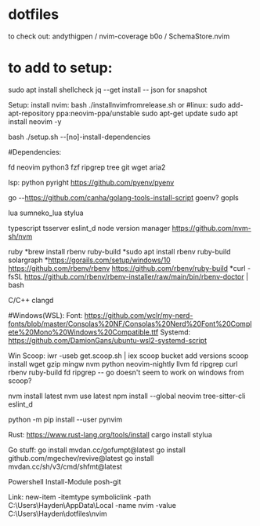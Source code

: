 # dotfiles

to check out:
andythigpen / nvim-coverage
b0o / SchemaStore.nvim

# to add to setup:

sudo apt install shellcheck jq
--get install -- json for snapshot

Setup:
install nvim:
bash ./installnvimfromrelease.sh
or
#linux:
sudo add-apt-repository ppa:neovim-ppa/unstable
sudo apt-get update
sudo apt install neovim -y

bash ./setup.sh --[no]-install-dependencies

#Dependencies:

fd
neovim
python3
fzf
ripgrep
tree
git
wget
aria2

lsp:
python
pyright
https://github.com/pyenv/pyenv

go --https://github.com/canha/golang-tools-install-script
goenv?
gopls

lua
sumneko_lua
stylua

typescript
tsserver
eslint_d
node version manager
https://github.com/nvm-sh/nvm

ruby
*brew install rbenv ruby-build
*sudo apt install rbenv ruby-build
solargraph \*https://gorails.com/setup/windows/10
https://github.com/rbenv/rbenv
https://github.com/rbenv/ruby-build
\*curl -fsSL https://github.com/rbenv/rbenv-installer/raw/main/bin/rbenv-doctor | bash

C/C++
clangd

#Windows(WSL):
Font: https://github.com/wclr/my-nerd-fonts/blob/master/Consolas%20NF/Consolas%20Nerd%20Font%20Complete%20Mono%20Windows%20Compatible.ttf
Systemd: https://github.com/DamionGans/ubuntu-wsl2-systemd-script

Win
Scoop:
iwr -useb get.scoop.sh | iex
scoop bucket add versions
scoop install wget gzip mingw nvm python neovim-nightly llvm fd ripgrep curl rbenv ruby-build fd ripgrep
-- go doesn't seem to work on windows from scoop?

nvm install latest
nvm use latest
npm install --global neovim tree-sitter-cli eslint_d

python -m pip install --user pynvim

Rust:
https://www.rust-lang.org/tools/install
cargo install stylua

Go stuff:
go install mvdan.cc/gofumpt@latest
go install github.com/mgechev/revive@latest
go install mvdan.cc/sh/v3/cmd/shfmt@latest

Powershell
Install-Module posh-git

Link:
new-item -itemtype symboliclink -path C:\Users\Hayden\AppData\Local -name nvim -value C:\Users\Hayden\dotfiles\nvim

